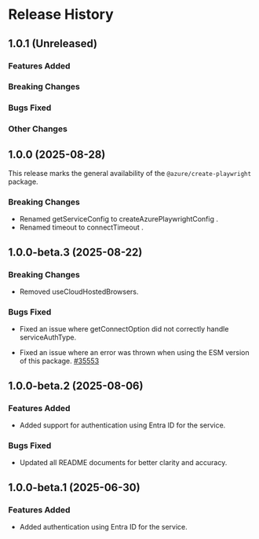 # Release History

## 1.0.1 (Unreleased)

### Features Added

### Breaking Changes

### Bugs Fixed

### Other Changes

## 1.0.0 (2025-08-28)

This release marks the general availability of the `@azure/create-playwright` package.

### Breaking Changes

- Renamed getServiceConfig to createAzurePlaywrightConfig .
- Renamed timeout to connectTimeout .

## 1.0.0-beta.3 (2025-08-22)

### Breaking Changes

- Removed useCloudHostedBrowsers.

### Bugs Fixed

- Fixed an issue where getConnectOption did not correctly handle serviceAuthType.

- Fixed an issue where an error was thrown when using the ESM version of this package. [#35553](https://github.com/Azure/azure-sdk-for-js/pull/35553)

## 1.0.0-beta.2 (2025-08-06)

### Features Added

- Added support for authentication using Entra ID for the service.

### Bugs Fixed

- Updated all README documents for better clarity and accuracy.

## 1.0.0-beta.1 (2025-06-30)

### Features Added

- Added authentication using Entra ID for the service.
